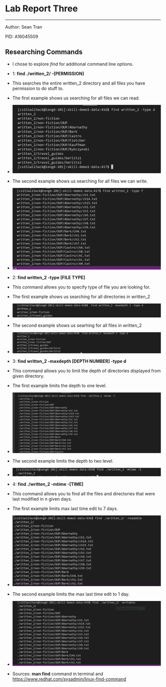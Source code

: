 # Lab Report Three 
---
Author: Sean Tran 

PID: A16045509

## Researching Commands
* I chose to explore _find_ for additional command line options. 
* 1: **find ./written_2/ -[PERMISSION]**
* This searches the entire written_2 directory and all files you have permission to do stuff to.
* The first example shows us searching for all files we can read.
* ![Image](2.13.1.PNG)
* The second example shows us searching for all files we can write. 
* ![Image](2.13.2.PNG)

* 2: **find written_2 -type [FILE TYPE]**
* This command allows you to specify type of file you are looking for.
* The first example shows us searching for all directories in written_2
* ![Image](2.13.3.PNG)
* The second example shows us searhing for all files in written_2
* ![Image](2.13.4.PNG)

* 3: **find written_2 -maxdepth [DEPTH NUMBER] -type d**
* This command allows you to limit the depth of directories displayed from given directory. 
* The first example limits the depth to one level.
* ![Image](2.13.5.PNG)
* The second example limits the depth to two level.
* ![Image](2.13.6.PNG)

* 4: **find ./written_2 -mtime -[TIME]**
* This command allows you to find all the files and directories that were last modified in n given days.
* The first example limits max last time edit to 7 days.
* ![Image](2.13.7.PNG)
* The second example limits the max last time edit to 1 day.
* ![Image](2.13.8.PNG)
* Sources: **man find** command in terminal and https://www.redhat.com/sysadmin/linux-find-command

